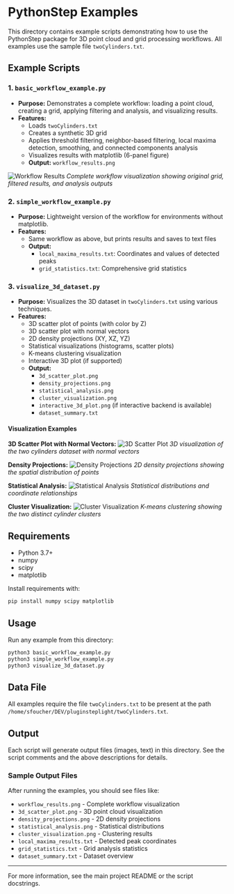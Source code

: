 # PythonStep Examples

This directory contains example scripts demonstrating how to use the PythonStep package for 3D point cloud and grid processing workflows. All examples use the sample file `twoCylinders.txt`.

## Example Scripts

### 1. `basic_workflow_example.py`
- **Purpose:** Demonstrates a complete workflow: loading a point cloud, creating a grid, applying filtering and analysis, and visualizing results.
- **Features:**
  - Loads `twoCylinders.txt`
  - Creates a synthetic 3D grid
  - Applies threshold filtering, neighbor-based filtering, local maxima detection, smoothing, and connected components analysis
  - Visualizes results with matplotlib (6-panel figure)
  - **Output:** `workflow_results.png`

![Workflow Results](workflow_results.png)
*Complete workflow visualization showing original grid, filtered results, and analysis outputs*

### 2. `simple_workflow_example.py`
- **Purpose:** Lightweight version of the workflow for environments without matplotlib.
- **Features:**
  - Same workflow as above, but prints results and saves to text files
  - **Output:**
    - `local_maxima_results.txt`: Coordinates and values of detected peaks
    - `grid_statistics.txt`: Comprehensive grid statistics

### 3. `visualize_3d_dataset.py`
- **Purpose:** Visualizes the 3D dataset in `twoCylinders.txt` using various techniques.
- **Features:**
  - 3D scatter plot of points (with color by Z)
  - 3D scatter plot with normal vectors
  - 2D density projections (XY, XZ, YZ)
  - Statistical visualizations (histograms, scatter plots)
  - K-means clustering visualization
  - Interactive 3D plot (if supported)
  - **Output:**
    - `3d_scatter_plot.png`
    - `density_projections.png`
    - `statistical_analysis.png`
    - `cluster_visualization.png`
    - `interactive_3d_plot.png` (if interactive backend is available)
    - `dataset_summary.txt`

#### Visualization Examples

**3D Scatter Plot with Normal Vectors:**
![3D Scatter Plot](3d_scatter_plot.png)
*3D visualization of the two cylinders dataset with normal vectors*

**Density Projections:**
![Density Projections](density_projections.png)
*2D density projections showing the spatial distribution of points*

**Statistical Analysis:**
![Statistical Analysis](statistical_analysis.png)
*Statistical distributions and coordinate relationships*

**Cluster Visualization:**
![Cluster Visualization](cluster_visualization.png)
*K-means clustering showing the two distinct cylinder clusters*

## Requirements
- Python 3.7+
- numpy
- scipy
- matplotlib

Install requirements with:
```bash
pip install numpy scipy matplotlib
```

## Usage
Run any example from this directory:

```bash
python3 basic_workflow_example.py
python3 simple_workflow_example.py
python3 visualize_3d_dataset.py
```

## Data File
All examples require the file `twoCylinders.txt` to be present at the path `/home/sfoucher/DEV/pluginsteplight/twoCylinders.txt`.

## Output
Each script will generate output files (images, text) in this directory. See the script comments and the above descriptions for details.

### Sample Output Files
After running the examples, you should see files like:
- `workflow_results.png` - Complete workflow visualization
- `3d_scatter_plot.png` - 3D point cloud visualization
- `density_projections.png` - 2D density projections
- `statistical_analysis.png` - Statistical distributions
- `cluster_visualization.png` - Clustering results
- `local_maxima_results.txt` - Detected peak coordinates
- `grid_statistics.txt` - Grid analysis statistics
- `dataset_summary.txt` - Dataset overview

---
For more information, see the main project README or the script docstrings. 